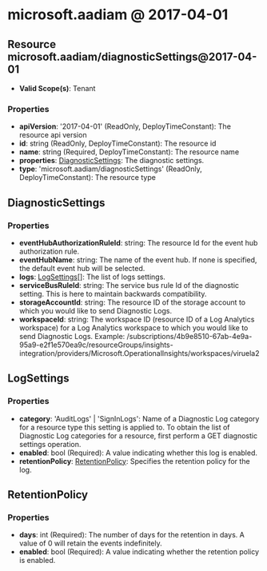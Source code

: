 # microsoft.aadiam @ 2017-04-01

## Resource microsoft.aadiam/diagnosticSettings@2017-04-01
* **Valid Scope(s)**: Tenant
### Properties
* **apiVersion**: '2017-04-01' (ReadOnly, DeployTimeConstant): The resource api version
* **id**: string (ReadOnly, DeployTimeConstant): The resource id
* **name**: string (Required, DeployTimeConstant): The resource name
* **properties**: [DiagnosticSettings](#diagnosticsettings): The diagnostic settings.
* **type**: 'microsoft.aadiam/diagnosticSettings' (ReadOnly, DeployTimeConstant): The resource type

## DiagnosticSettings
### Properties
* **eventHubAuthorizationRuleId**: string: The resource Id for the event hub authorization rule.
* **eventHubName**: string: The name of the event hub. If none is specified, the default event hub will be selected.
* **logs**: [LogSettings](#logsettings)[]: The list of logs settings.
* **serviceBusRuleId**: string: The service bus rule Id of the diagnostic setting. This is here to maintain backwards compatibility.
* **storageAccountId**: string: The resource ID of the storage account to which you would like to send Diagnostic Logs.
* **workspaceId**: string: The workspace ID (resource ID of a Log Analytics workspace) for a Log Analytics workspace to which you would like to send Diagnostic Logs. Example: /subscriptions/4b9e8510-67ab-4e9a-95a9-e2f1e570ea9c/resourceGroups/insights-integration/providers/Microsoft.OperationalInsights/workspaces/viruela2

## LogSettings
### Properties
* **category**: 'AuditLogs' | 'SignInLogs': Name of a Diagnostic Log category for a resource type this setting is applied to. To obtain the list of Diagnostic Log categories for a resource, first perform a GET diagnostic settings operation.
* **enabled**: bool (Required): A value indicating whether this log is enabled.
* **retentionPolicy**: [RetentionPolicy](#retentionpolicy): Specifies the retention policy for the log.

## RetentionPolicy
### Properties
* **days**: int (Required): The number of days for the retention in days. A value of 0 will retain the events indefinitely.
* **enabled**: bool (Required): A value indicating whether the retention policy is enabled.

